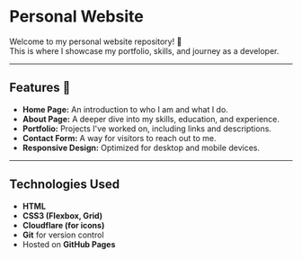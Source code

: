 # Personal Website

Welcome to my personal website repository! 🎉  
This is where I showcase my portfolio, skills, and journey as a developer.

---

## Features 🌟

- **Home Page:** An introduction to who I am and what I do.
- **About Page:** A deeper dive into my skills, education, and experience.
- **Portfolio:** Projects I've worked on, including links and descriptions.
- **Contact Form:** A way for visitors to reach out to me.
- **Responsive Design:** Optimized for desktop and mobile devices.

---

## Technologies Used 

- **HTML**
- **CSS3 (Flexbox, Grid)**
- **Cloudflare (for icons)**
- **Git** for version control
- Hosted on **GitHub Pages**